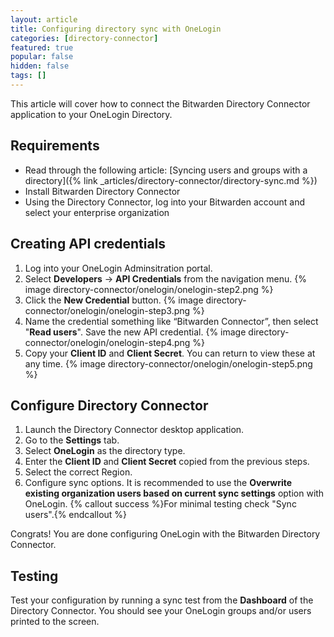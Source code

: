 ```yaml
---
layout: article
title: Configuring directory sync with OneLogin
categories: [directory-connector]
featured: true
popular: false
hidden: false
tags: []
---
```


This article will cover how to connect the Bitwarden Directory Connector application to your OneLogin Directory.

## Requirements

- Read through the following article: [Syncing users and groups with a directory]({% link _articles/directory-connector/directory-sync.md %})
- Install Bitwarden Directory Connector
- Using the Directory Connector, log into your Bitwarden account and select your enterprise organization

## Creating API credentials

1. Log into your OneLogin Adminsitration portal.
2. Select **Developers** → **API Credentials** from the navigation menu.
   {% image directory-connector/onelogin/onelogin-step2.png %}
3. Click the **New Credential** button.
   {% image directory-connector/onelogin/onelogin-step3.png %}
4. Name the credential something like “Bitwarden Connector”, then select "**Read users**". Save the new API credential.
   {% image directory-connector/onelogin/onelogin-step4.png %}
5. Copy your **Client ID** and **Client Secret**. You can return to view these at any time.
{% image directory-connector/onelogin/onelogin-step5.png %}

## Configure Directory Connector

1. Launch the Directory Connector desktop application.
2. Go to the **Settings** tab.
3. Select **OneLogin** as the directory type.
4. Enter the **Client ID** and **Client Secret** copied from the previous steps.
5. Select the correct Region.
6. Configure sync options. It is recommended to use the **Overwrite existing organization users based on current sync settings** option with OneLogin.
{% callout success %}For minimal testing check "Sync users".{% endcallout %}

Congrats! You are done configuring OneLogin with the Bitwarden Directory Connector.

## Testing

Test your configuration by running a sync test from the **Dashboard** of the Directory Connector. You should see your OneLogin groups and/or users printed to the screen.
